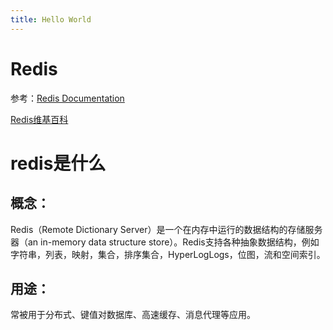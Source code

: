 ```yaml
---
title: Hello World
---
```



# Redis

参考：[Redis Documentation](https://redis.io/documentation)

[Redis维基百科](https://en.wikipedia.org/wiki/Redis)

# redis是什么

## **概念：**

Redis（Remote Dictionary Server）是一个在内存中运行的数据结构的存储服务器（an in-memory data structure store）。Redis支持各种抽象数据结构，例如字符串，列表，映射，集合，排序集合，HyperLogLogs，位图，流和空间索引。

 

## **用途：**

常被用于分布式、键值对数据库、高速缓存、消息代理等应用。